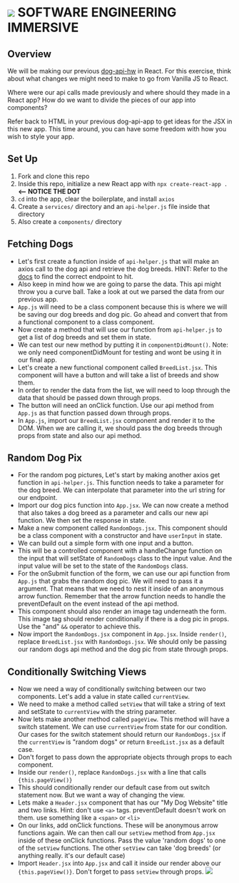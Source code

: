 # ![](https://ga-dash.s3.amazonaws.com/production/assets/logo-9f88ae6c9c3871690e33280fcf557f33.png)  SOFTWARE ENGINEERING IMMERSIVE

## Overview

We will be making our previous [dog-api-hw](https://git.generalassemb.ly/sei-nyc-pandas/dog-api-hw) in React. For this exercise, think about what changes we might need to make to go from Vanilla JS to React. 

Where were our api calls made previously and where should they made in a React app? 
How do we want to divide the pieces of our app into components? 

Refer back to HTML in your previous dog-api-app to get ideas for the JSX in this new app. This time around, you can have some freedom with how you wish to style your app.

## Set Up

1. Fork and clone this repo
2. Inside this repo, initialize a new React app with `npx create-react-app .` **<-- NOTICE THE DOT**
3. `cd` into the app, clear the boilerplate, and install `axios`
4. Create a `services/` directory and an `api-helper.js` file inside that directory
5. Also create a `components/` directory

## Fetching Dogs

- Let's first create a function inside of `api-helper.js` that will make an axios call to the dog api and retrieve the dog breeds. HINT: Refer to the [docs](https://dog.ceo/dog-api/) to find the correct endpoint to hit.
- Also keep in mind how we are going to parse the data. This api might throw you a curve ball. Take a look at out we parsed the data from our previous app.
- `App.js` will need to be a class component because this is where we will be saving our dog breeds and dog pic. Go ahead and convert that from a functional component to a class component.
- Now create a method that will use our function from `api-helper.js` to get a list of dog breeds and set them in state.
- We can test our new method by putting it in `componentDidMount()`. Note: we only need componentDidMount for testing and wont be using it in our final app.
- Let's create a new functional component called `BreedList.jsx`. This component will have a button and will take a list of breeds and show them.
- In order to render the data from the list, we will need to loop through the data that should be passed down through props.
- The button will need an onClick function. Use our api method from `App.js` as that function passed down through props.
- In `App.js`, import our `BreedList.jsx` component and render it to the DOM. When we are calling it, we should pass the dog breeds through props from state and also our api method.

## Random Dog Pix

- For the random pog pictures, Let's start by making another axios get function in `api-helper.js`. This function needs to take a parameter for the dog breed. We can interpolate that parameter into the url string for our endpoint.
- Import our dog pics function into `App.jsx`. We can now create a method that also takes a dog breed as a parameter and calls our new api function. We then set the response in state.
- Make a new component called `RandomDogs.jsx`. This component should be a class component with a constructor and have `userInput` in state.
- We can build out a simple form with one input and a button.
- This will be a controlled component with a handleChange function on the input that will setState of `RandomDogs` class to the input value. And the input value will be set to the state of the `RandomDogs` class.
- For the onSubmit function of the form, we can use our api function from `App.js` that grabs the random dog pic. We will need to pass it a argument. That means that we need to nest it inside of an anonymous arrow function. Remember that the arrow function needs to handle the preventDefault on the event instead of the api method.
- This component should also render an image tag underneath the form. This image tag should render conditionally if there is a dog pic in props. Use the "and" `&&` operator to achieve this.
- Now import the `RandomDogs.jsx` component in `App.jsx`. Inside `render()`, replace `BreedList.jsx` with `RandomDogs.jsx`. We should only be passing our random dogs api method and the dog pic from state through props.

## Conditionally Switching Views

- Now we need a way of conditionally switching between our two components. Let's add a value in state called `currentView`.
- We need to make a method called `setView` that will take a string of text and setState to `currentView` with the string parameter.
- Now lets make another method called `pageView`. This method will have a switch statement. We can use `currentView` from state for our condition. Our cases for the switch statement should return our `RandomDogs.jsx` if the `currentView` is "random dogs" or return `BreedList.jsx` as a default case.
- Don't forget to pass down the appropriate objects through props to each component.
- Inside our `render()`, replace `RandomDogs.jsx` with a line that calls `{this.pageView()}`
- This should conditionally render our default case from out switch statement now. But we want a way of changing the view.
- Lets make a `Header.jsx` component that has our "My Dog Website" title and two links. Hint: don't use `<a>` tags. preventDefault doesn't work on them. use something like a `<span>` or `<li>`
- On our links, add onClick functions. These will be anonymous arrow functions again. We can then call our `setView` method from `App.jsx` inside of these onClick functions. Pass the value 'random dogs' to one of the `setView` functions. The other `setView` can take 'dog breeds' (or anything really. it's our default case)
- Import `Header.jsx` into `App.jsx` and call it inside our render above our `{this.pageView()}`. Don't forget to pass `setView` through props. 
![](https://media3.giphy.com/media/Yx5ns1mSPBle0/giphy.gif)
